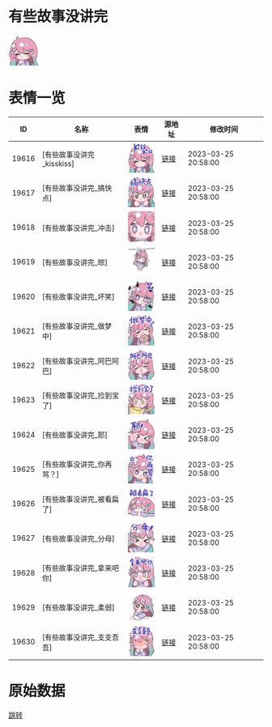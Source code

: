 # 有些故事没讲完

<img src="./cover.png" height="60" alt="cover" />

# 表情一览

|ID|名称|表情|源地址|修改时间|
|----|----|----|----|----|
|19616|[有些故事没讲完_kisskiss]|<img src="./pic/019616_%5B有些故事没讲完_kisskiss%5D.png" height="60" alt="kisskiss"/>|[链接](https://i0.hdslb.com/bfs/garb/e3ab92e318aa1d85e77bfdd4d6870cbddf1c4286.png)|2023-03-25 20:58:00|
|19617|[有些故事没讲完_搞快点]|<img src="./pic/019617_%5B有些故事没讲完_搞快点%5D.png" height="60" alt="搞快点"/>|[链接](https://i0.hdslb.com/bfs/garb/4e9aac3a4276df315d727ce432799ab13875eb82.png)|2023-03-25 20:58:00|
|19618|[有些故事没讲完_冲击]|<img src="./pic/019618_%5B有些故事没讲完_冲击%5D.png" height="60" alt="冲击"/>|[链接](https://i0.hdslb.com/bfs/garb/8f40b81cd7d99c5a1821fa7405d2f2c8501c96b6.png)|2023-03-25 20:58:00|
|19619|[有些故事没讲完_晾]|<img src="./pic/019619_%5B有些故事没讲完_晾%5D.png" height="60" alt="晾"/>|[链接](https://i0.hdslb.com/bfs/garb/afa7b0135bea0eebdc2b3713b7b6620e20d4bfd9.png)|2023-03-25 20:58:00|
|19620|[有些故事没讲完_坏笑]|<img src="./pic/019620_%5B有些故事没讲完_坏笑%5D.png" height="60" alt="坏笑"/>|[链接](https://i0.hdslb.com/bfs/garb/219380c334e3e1521c843c2e58af0b1906c17a4a.png)|2023-03-25 20:58:00|
|19621|[有些故事没讲完_做梦中]|<img src="./pic/019621_%5B有些故事没讲完_做梦中%5D.png" height="60" alt="做梦中"/>|[链接](https://i0.hdslb.com/bfs/garb/03f64f668e0fcc44ce143dfea20bdf28a84e9c50.png)|2023-03-25 20:58:00|
|19622|[有些故事没讲完_阿巴阿巴]|<img src="./pic/019622_%5B有些故事没讲完_阿巴阿巴%5D.png" height="60" alt="阿巴阿巴"/>|[链接](https://i0.hdslb.com/bfs/garb/3b60ae6fb5d018522b53edb887ac8b76fb2d5b53.png)|2023-03-25 20:58:00|
|19623|[有些故事没讲完_捡到宝了]|<img src="./pic/019623_%5B有些故事没讲完_捡到宝了%5D.png" height="60" alt="捡到宝了"/>|[链接](https://i0.hdslb.com/bfs/garb/30ffed4de009f0922434cd9c509c34a89d56636b.png)|2023-03-25 20:58:00|
|19624|[有些故事没讲完_耶]|<img src="./pic/019624_%5B有些故事没讲完_耶%5D.png" height="60" alt="耶"/>|[链接](https://i0.hdslb.com/bfs/garb/b8155e50491bc62a23bc6e91d6a0fb06a04a1268.png)|2023-03-25 20:58:00|
|19625|[有些故事没讲完_你再骂？]|<img src="./pic/019625_%5B有些故事没讲完_你再骂？%5D.png" height="60" alt="你再骂？"/>|[链接](https://i0.hdslb.com/bfs/garb/6ce831728ce36a68b52ad0db791adda1e69d0713.png)|2023-03-25 20:58:00|
|19626|[有些故事没讲完_被看扁了]|<img src="./pic/019626_%5B有些故事没讲完_被看扁了%5D.png" height="60" alt="被看扁了"/>|[链接](https://i0.hdslb.com/bfs/garb/627dcf6ca12d0d64eed98c1148744da9c586c4fd.png)|2023-03-25 20:58:00|
|19627|[有些故事没讲完_分母]|<img src="./pic/019627_%5B有些故事没讲完_分母%5D.png" height="60" alt="分母"/>|[链接](https://i0.hdslb.com/bfs/garb/59a471227ba1155acce3b9cdca1915696ffc5029.png)|2023-03-25 20:58:00|
|19628|[有些故事没讲完_拿来吧你]|<img src="./pic/019628_%5B有些故事没讲完_拿来吧你%5D.png" height="60" alt="拿来吧你"/>|[链接](https://i0.hdslb.com/bfs/garb/4e76b6442873f1bf33da75abdd94ae50a184e346.png)|2023-03-25 20:58:00|
|19629|[有些故事没讲完_柔弱]|<img src="./pic/019629_%5B有些故事没讲完_柔弱%5D.png" height="60" alt="柔弱"/>|[链接](https://i0.hdslb.com/bfs/garb/5676083669cd38c1602e958d8f3672227d9bf03b.png)|2023-03-25 20:58:00|
|19630|[有些故事没讲完_支支吾吾]|<img src="./pic/019630_%5B有些故事没讲完_支支吾吾%5D.png" height="60" alt="支支吾吾"/>|[链接](https://i0.hdslb.com/bfs/garb/25a391c8b5fb4e5f4ceb96ad8998be2840269328.png)|2023-03-25 20:58:00|

# 原始数据

[跳转](./raw.json)


